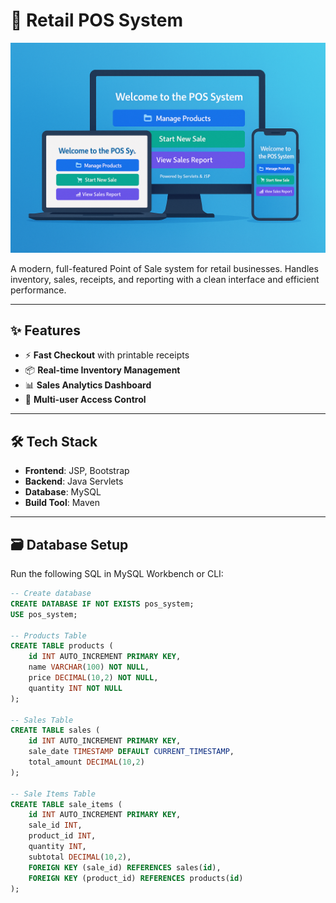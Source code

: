 # 🛒 Retail POS System
<img src="assets/POS%20Banner.png" width="980" />

A modern, full-featured Point of Sale system for retail businesses. Handles inventory, sales, receipts, and reporting with a clean interface and efficient performance.

---

## ✨ Features

- ⚡ **Fast Checkout** with printable receipts  
- 📦 **Real-time Inventory Management**  
- 📊 **Sales Analytics Dashboard**  
- 👥 **Multi-user Access Control**

---

## 🛠️ Tech Stack

- **Frontend**: JSP, Bootstrap  
- **Backend**: Java Servlets  
- **Database**: MySQL  
- **Build Tool**: Maven

---

## 🗃️ Database Setup

Run the following SQL in MySQL Workbench or CLI:

```sql
-- Create database
CREATE DATABASE IF NOT EXISTS pos_system;
USE pos_system;

-- Products Table
CREATE TABLE products (
    id INT AUTO_INCREMENT PRIMARY KEY,
    name VARCHAR(100) NOT NULL,
    price DECIMAL(10,2) NOT NULL,
    quantity INT NOT NULL
);

-- Sales Table
CREATE TABLE sales (
    id INT AUTO_INCREMENT PRIMARY KEY,
    sale_date TIMESTAMP DEFAULT CURRENT_TIMESTAMP,
    total_amount DECIMAL(10,2)
);

-- Sale Items Table
CREATE TABLE sale_items (
    id INT AUTO_INCREMENT PRIMARY KEY,
    sale_id INT,
    product_id INT,
    quantity INT,
    subtotal DECIMAL(10,2),
    FOREIGN KEY (sale_id) REFERENCES sales(id),
    FOREIGN KEY (product_id) REFERENCES products(id)
);

